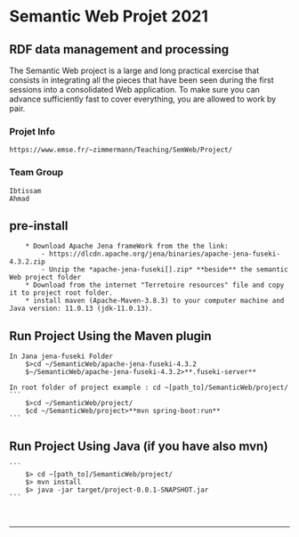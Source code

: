 # Semantic Web Projet 2021

## RDF data management and processing

The Semantic Web project is a large and long practical exercise that consists in integrating all the pieces that have been seen during the first sessions into a consolidated Web application. To make sure you can advance sufficiently fast to cover everything, you are allowed to work by pair.

### Projet Info

    https://www.emse.fr/~zimmermann/Teaching/SemWeb/Project/

### Team Group

    Ibtissam
    Ahmad

## pre-install

```
    * Download Apache Jena frameWork from the the link:
        - https://dlcdn.apache.org/jena/binaries/apache-jena-fuseki-4.3.2.zip
        - Unzip the *apache-jena-fuseki[].zip* **beside** the semantic Web project folder
    * Download from the internet "Terretoire resources" file and copy it to project root folder.
    * install maven (Apache-Maven-3.8.3) to your computer machine and Java version: 11.0.13 (jdk-11.0.13).
```

## Run Project Using the Maven plugin

    In Jana jena-fuseki Folder
        $>cd ~/SemanticWeb/apache-jena-fuseki-4.3.2
        $~/SemanticWeb/apache-jena-fuseki-4.3.2>**.fuseki-server**

    In root folder of project example : cd ~[path_to]/SemanticWeb/project/
    ```
        $>cd ~/SemanticWeb/project/
        $cd ~/SemanticWeb/project>**mvn spring-boot:run**
    ```

## Run Project Using Java (if you have also mvn)

    ```
        $> cd ~[path_to]/SemanticWeb/project/
        $> mvn install
        $> java -jar target/project-0.0.1-SNAPSHOT.jar
    ```

<br /><hr>
